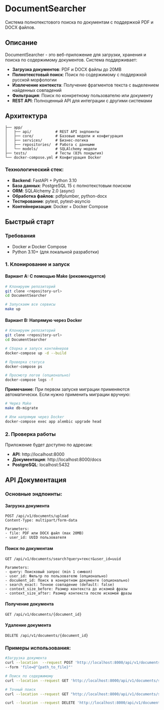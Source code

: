 # DocumentSearcher

Система полнотекстового поиска по документам с поддержкой PDF и DOCX файлов.

## Описание

DocumentSearcher - это веб-приложение для загрузки, хранения и поиска по содержимому документов. Система поддерживает:

- **Загрузка документов**: PDF и DOCX файлы до 20MB
- **Полнотекстовый поиск**: Поиск по содержимому с поддержкой русской морфологии
- **Извлечение контекста**: Получение фрагментов текста с выделением найденных совпадений
- **Фильтрация**: Поиск по конкретному пользователю или документу
- **REST API**: Полноценный API для интеграции с другими системами

## Архитектура

```
├── app/
│   ├── api/           # REST API эндпоинты
│   ├── core/          # Базовые модели и конфигурация
│   ├── services/      # Бизнес-логика
│   ├── repositories/  # Работа с данными
│   └── models/        # SQLAlchemy модели
├── tests/             # Тесты (83% покрытия)
└── docker-compose.yml # Конфигурация Docker
```

### Технологический стек:
- **Backend**: FastAPI + Python 3.10
- **База данных**: PostgreSQL 15 с полнотекстовым поиском
- **ORM**: SQLAlchemy 2.0 (async)
- **Обработка файлов**: pdfplumber, python-docx
- **Тестирование**: pytest, pytest-asyncio
- **Контейнеризация**: Docker + Docker Compose

## Быстрый старт

### Требования
- Docker и Docker Compose
- Python 3.10+ (для локальной разработки)

### 1. Клонирование и запуск

#### Вариант A: С помощью Make (рекомендуется)

```bash
# Клонируем репозиторий
git clone <repository-url>
cd DocumentSearcher

# Запускаем все сервисы
make up
```

#### Вариант B: Напрямую через Docker

```bash
# Клонируем репозиторий
git clone <repository-url>
cd DocumentSearcher

# Сборка и запуск контейнеров
docker-compose up -d --build

# Проверка статуса
docker-compose ps

# Просмотр логов (опционально)
docker-compose logs -f
```

**Примечание**: При первом запуске миграции применяются автоматически. Если нужно применить миграции вручную:

```bash
# Через Make
make db-migrate

# Или напрямую через Docker
docker-compose exec app alembic upgrade head
```

### 2. Проверка работы

Приложение будет доступно по адресам:
- **API**: http://localhost:8000
- **Документация**: http://localhost:8000/docs
- **PostgreSQL**: localhost:5432

## API Документация

### Основные эндпоинты:

#### Загрузка документа
```http
POST /api/v1/documents/upload
Content-Type: multipart/form-data

Parameters:
- file: PDF или DOCX файл (max 20MB)
- user_id: UUID пользователя
```

#### Поиск по документам
```http
GET /api/v1/documents/search?query=текст&user_id=uuid

Parameters:
- query: Поисковый запрос (min 1 символ)
- user_id: Фильтр по пользователю (опционально)
- document_id: Поиск в конкретном документе (опционально)
- search_exact: Точное совпадение (default: false)
- context_size_before: Размер контекста до искомой фразы
- context_size_after: Размер контекста после искомой фразы
```

#### Получение документа
```http
GET /api/v1/documents/{document_id}
```

#### Удаление документа
```http
DELETE /api/v1/documents/{document_id}
```

### Примеры использования:

```bash
#Загрузка документа
curl --location  --request POST 'http://localhost:8000/api/v1/documents/upload?user_id=123e4567-e89b-12d3-a456-426614174000' \
--form 'file=@"{path_to_file}"'

# Поиск по содержимому
curl --location --request GET 'http://localhost:8000/api/v1/documents/search?query={query}&user_id={user_id}&document_id={document_id}'

# Точный поиск
curl --location --request GET "http://localhost:8000/api/v1/documents/search?query=точная%20фраза&search_exact=true"

curl --location --request DELETE 'http://localhost:8000/api/v1/documents/3a82afcd-16bf-4768-9641-c3690238bcc3'
```
